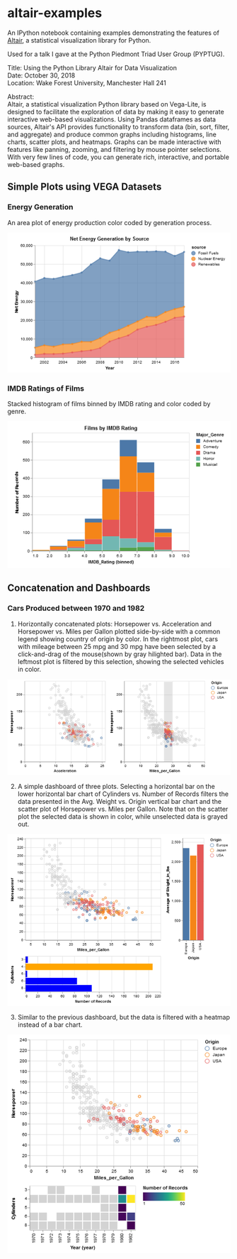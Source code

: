 # altair-examples
An IPython notebook containing examples demonstrating the features of
<a href="https://altair-viz.github.io/">Altair</a>, a statistical
visualization library for Python.

Used for a talk I gave at the Python Piedmont Triad User Group (PYPTUG).

Title: Using the Python Library Altair for Data Visualization\
Date: October 30, 2018\
Location: Wake Forest University, Manchester Hall 241

Abstract:\
Altair, a statistical visualization Python library based on Vega-Lite,
is designed to facilitate the exploration of data by making it easy to
generate interactive web-based visualizations. Using Pandas dataframes
as data sources, Altair's API provides functionality to transform data
(bin, sort, filter, and aggregate) and produce common graphs including
histograms, line charts, scatter plots, and heatmaps. Graphs can be made
interactive with features like panning, zooming, and filtering by mouse
pointer selections. With very few lines of code, you can generate rich,
interactive, and portable web-based graphs.

## Simple Plots using VEGA Datasets

### Energy Generation
An area plot of energy production color coded by generation process.

<img src="images/energy.png">

### IMDB Ratings of Films
Stacked histogram of films binned by IMDB rating and color coded by genre.

<img src="images/films.png">

## Concatenation and Dashboards

### Cars Produced between 1970 and 1982

1. Horizontally concatenated plots: Horsepower vs. Acceleration and
Horsepower vs. Miles per Gallon plotted side-by-side with a common
legend showing country of origin by color. In the rightmost plot,
cars with mileage between 25 mpg and 30 mpg have been selected by
a click-and-drag of the mouse(shown by gray hilighted bar).
Data in the leftmost plot is filtered by this selection, showing the
selected vehicles in color.
   
<img src="images/cars.png">


2. A simple dashboard of three plots. Selecting a horizontal bar on the 
lower horizontal bar chart of Cylinders vs. Number of Records filters the data
presented in the Avg. Weight vs. Origin vertical bar chart and the
scatter plot of Horsepower vs. Miles per Gallon. Note that on the scatter plot
the selected data is shown in color, while unselected data is grayed out.

<img src="images/simple-dashboard.png">

3. Similar to the previous dashboard, but the data is filtered with
a heatmap instead of a bar chart.

<img src="images/simple-dashboard-2.png">

